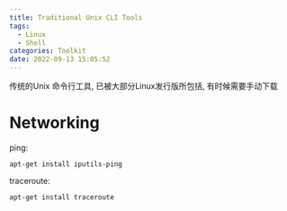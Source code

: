 ```yaml
---
title: Traditional Unix CLI Tools
tags:
  - Linux
  - Shell
categories: Toolkit
date: 2022-09-13 15:05:52
---
```



传统的Unix 命令行工具, 已被大部分Linux发行版所包括, 有时候需要手动下载

<!--more-->

# Networking



ping:

```shell
apt-get install iputils-ping
```



traceroute:

```shell
apt-get install traceroute
```



